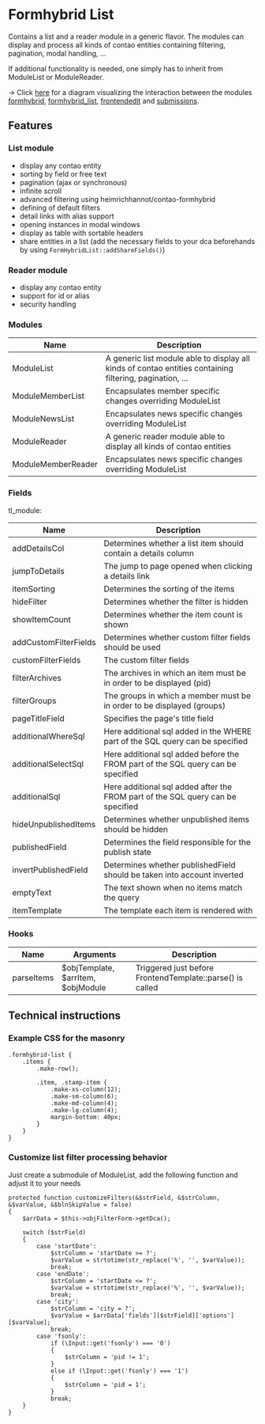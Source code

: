 # Formhybrid List

Contains a list and a reader module in a generic flavor. The modules can display and process all kinds of contao entities containing filtering, pagination, modal handling, ...

If additional functionality is needed, one simply has to inherit from ModuleList or ModuleReader.

-> Click [here](docs/formhybrid.png) for a diagram visualizing the interaction between the modules [formhybrid](https://github.com/heimrichhannot/contao-formhybrid), [formhybrid_list](https://github.com/heimrichhannot/contao-formhybrid_list), [frontendedit](https://github.com/heimrichhannot/contao-frontendedit) and [submissions](https://github.com/heimrichhannot/contao-submissions).

## Features

### List module

- display any contao entity
- sorting by field or free text
- pagination (ajax or synchronous)
- infinite scroll
- advanced filtering using heimrichhannot/contao-formhybrid
- defining of default filters
- detail links with alias support
- opening instances in modal windows
- display as table with sortable headers
- share entities in a list (add the necessary fields to your dca beforehands by using ```FormHybridList::addShareFields()```)

### Reader module

- display any contao entity
- support for id or alias
- security handling

### Modules

Name | Description
---- | -----------
ModuleList | A generic list module able to display all kinds of contao entities containing filtering, pagination, ...
ModuleMemberList | Encapsulates member specific changes overriding ModuleList
ModuleNewsList | Encapsulates news specific changes overriding ModuleList
ModuleReader | A generic reader module able to display all kinds of contao entities
ModuleMemberReader | Encapsulates news specific changes overriding ModuleList

### Fields

tl_module:

Name | Description
---- | -----------
addDetailsCol | Determines whether a list item should contain a details column
jumpToDetails | The jump to page opened when clicking a details link
itemSorting | Determines the sorting of the items
hideFilter | Determines whether the filter is hidden
showItemCount | Determines whether the item count is shown
addCustomFilterFields | Determines whether custom filter fields should be used
customFilterFields | The custom filter fields
filterArchives | The archives in which an item must be in order to be displayed (pid)
filterGroups | The groups in which a member must be in order to be displayed (groups)
pageTitleField | Specifies the page's title field
additionalWhereSql | Here additional sql added in the WHERE part of the SQL query can be specified
additionalSelectSql | Here additional sql added before the FROM part of the SQL query can be specified
additionalSql | Here additional sql added after the FROM part of the SQL query can be specified
hideUnpublishedItems | Determines whether unpublished items should be hidden
publishedField | Determines the field responsible for the publish state
invertPublishedField | Determines whether publishedField should be taken into account inverted
emptyText | The text shown when no items match the query
itemTemplate | The template each item is rendered with

### Hooks

Name | Arguments | Description
---- | --------- | -----------
parseItems | $objTemplate, $arrItem, $objModule | Triggered just before FrontendTemplate::parse() is called

## Technical instructions

### Example CSS for the masonry

```
.formhybrid-list {
    .items {
        .make-row();

        .item, .stamp-item {
            .make-xs-column(12);
            .make-sm-column(6);
            .make-md-column(4);
            .make-lg-column(4);
            margin-bottom: 40px;
        }
    }
}
```

### Customize list filter processing behavior

Just create a submodule of ModuleList, add the following function and adjust it to your needs

```
protected function customizeFilters(&$strField, &$strColumn, &$varValue, &$blnSkipValue = false)
{
    $arrData = $this->objFilterForm->getDca();

    switch ($strField)
    {
        case 'startDate':
            $strColumn = 'startDate >= ?';
            $varValue = strtotime(str_replace('%', '', $varValue));
            break;
        case 'endDate':
            $strColumn = 'startDate <= ?';
            $varValue = strtotime(str_replace('%', '', $varValue));
            break;
        case 'city':
            $strColumn = 'city = ?';
            $varValue = $arrData['fields'][$strField]['options'][$varValue];
            break;
        case 'fsonly':
            if (\Input::get('fsonly') === '0')
            {
                $strColumn = 'pid != 1';
            }
            else if (\Input::get('fsonly') === '1')
            {
                $strColumn = 'pid = 1';
            }
            break;
    }
}
```